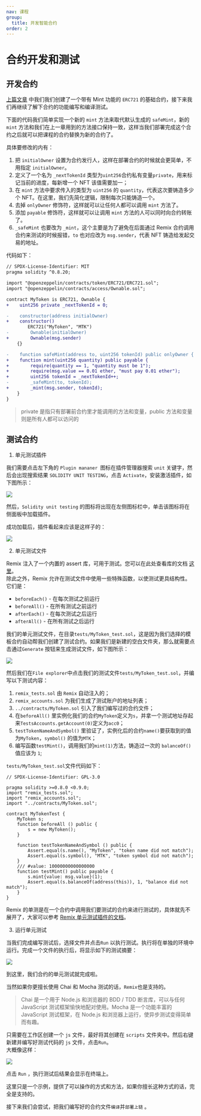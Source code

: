 ```yaml
---
nav: 课程
group:
  title: 开发智能合约
order: 2
---
```


# 合约开发和测试

## 开发合约

[上篇文章](./contract-init.zh-CN.md) 中我们我们创建了一个带有 Mint 功能的 `ERC721` 的基础合约，接下来我们再继续了解下合约的功能编写和编译测试。

下面的代码我们简单实现一个新的 `mint` 方法来取代默认生成的 `safeMint`，新的 `mint` 方法和我们在上一章用到的方法接口保持一致，这样当我们部署完成这个合约之后就可以把课程的合约替换为新的合约了。

具体要修改的内有：

1. 把 `initialOwner` 设置为合约发行人，这样在部署合约的时候就会更简单，不用指定 `initialOwner`。
2. 定义了一个名为 `_nextTokenId` 类型为`uint256`合约私有变量`private`，用来标记当前的进度，每新增一个 NFT 该值需要加一；
3. 在 `mint` 方法中要求传入的类型为 `uint256` 的 `quantity`，代表这次要铸造多少个 NFT。在这里，我们先简化逻辑，限制每次只能铸造一个。
4. 去掉 `onlyOwner` 修饰符，这样就可以让任何人都可以调用 `mint` 方法了。
5. 添加 `payable` 修饰符，这样就可以让调用 `mint` 方法的人可以同时向合约转账了。
6. `_safeMint` 也要改为 `_mint`，这个主要是为了避免在后面通过 Remix 合约调用合约来测试的时候报错，`to` 也对应改为 `msg.sender`，代表 NFT 铸造给发起交易的地址。

代码如下：

```diff
// SPDX-License-Identifier: MIT
pragma solidity ^0.8.20;

import "@openzeppelin/contracts/token/ERC721/ERC721.sol";
import "@openzeppelin/contracts/access/Ownable.sol";

contract MyToken is ERC721, Ownable {
+    uint256 private _nextTokenId = 0;

-    constructor(address initialOwner)
+    constructor()
        ERC721("MyToken", "MTK")
-        Ownable(initialOwner)
+        Ownable(msg.sender)
    {}

-    function safeMint(address to, uint256 tokenId) public onlyOwner {
+    function mint(uint256 quantity) public payable {
+        require(quantity == 1, "quantity must be 1");
+        require(msg.value == 0.01 ether, "must pay 0.01 ether");
+        uint256 tokenId = _nextTokenId++;
-        _safeMint(to, tokenId);
+        _mint(msg.sender, tokenId);
    }
}
```

> private 是指只有部署前合约里才能调用的方法和变量，public 方法和变量则是所有人都可以访问的

## 测试合约

1. 单元测试插件

我们需要点击左下角的 `Plugin mananer `图标在插件管理器搜索 `unit` 关键字，然后会出现搜索结果 `SOLIDITY UNIT TESTING`，点击 `Activate`，安装激活插件，如下图所示：

![](./img/unitTest.png)

然后，`Solidity unit testing` 的图标将出现在左侧图标栏中，单击该图标将在侧面板中加载插件。

成功加载后，插件看起来应该是这样子的：

![](./img/unitTest1.png)

2. 单元测试文件

Remix 注入了一个内置的 assert 库，可用于测试。您可以在此处查看库的文档 [这里](https://remix-ide.readthedocs.io/en/latest/assert_library.html)。  
除此之外，Remix 允许在测试文件中使用一些特殊函数，以使测试更具结构性。它们是：

- `beforeEach()` - 在每次测试之前运行
- `beforeAll()` - 在所有测试之前运行
- `afterEach()` - 在每次测试之后运行
- `afterAll()` - 在所有测试之后运行

我们的单元测试文件，在目录`tests/MyToken_test.sol`，这是因为我们选择的模板合约自动帮我们创建了测试合约。如果我们是新建的空白文件夹，那么就需要点击通过`Generate` 按钮来生成测试文件，如下图所示：

![](./img/generate.png)

然后我们在`File explorer`中点击我们的测试文件`tests/MyToken_test.sol`，并编写以下测试内容：

1. `remix_tests.sol` 由 `Remix` 自动注入的；
2. `remix_accounts.sol` 为我们生成了测试账户的地址列表；
3. `../contracts/MyToken.sol` 引入了我们编写过的合约文件；
4. 在`beforeAll()` 里实例化我们的合约`MyToken`定义为`s`，并拿一个测试地址存起来`TestsAccounts.getAccount(0)`定义为`acc0`；
5. `testTokenNameAndSymbol()` 里验证了，实例化后的合约`name()`要获取到的值为`MyToken`，`symbol()` 的值为`MTK`；
6. 编写函数`testMint()`，调用我们的`mint(1)`方法，铸造过一次的 `balanceOf()`值应该为 `1`;

`tests/MyToken_test.sol`文件代码如下：

```solidity
// SPDX-License-Identifier: GPL-3.0

pragma solidity >=0.8.0 <0.9.0;
import "remix_tests.sol";
import "remix_accounts.sol";
import "../contracts/MyToken.sol";

contract MyTokenTest {
    MyToken s;
    function beforeAll () public {
        s = new MyToken();
    }

    function testTokenNameAndSymbol () public {
        Assert.equal(s.name(), "MyToken", "token name did not match");
        Assert.equal(s.symbol(), "MTK", "token symbol did not match");
    }
    /// #value: 10000000000000000
    function testMint() public payable {
        s.mint{value: msg.value}(1);
        Assert.equal(s.balanceOf(address(this)), 1, "balance did not match");
    }
}
```

Remix 的单测是在一个合约中调用我们要测试的合约来进行测试的，具体就先不展开了，大家可以参考 [Remix 单元测试插件的文档](https://remix-ide.readthedocs.io/en/latest/unittesting.html)。

3. 运行单元测试

当我们完成编写测试后，选择文件并点击`Run` 以执行测试。执行将在单独的环境中运行。完成一个文件的执行后，将显示如下的测试摘要：

![](./img/run.png)

到这里，我们合约的单元测试就完成啦。

当然如果你更擅长使用 Chai 和 Mocha 测试的话，`Remix`也是支持的。

> Chai 是一个用于 Node.js 和浏览器的 BDD / TDD 断言库，可以与任何 JavaScript 测试框架愉快地配对使用。Mocha 是一个功能丰富的 JavaScript 测试框架，在 Node.js 和浏览器上运行，使异步测试变得简单而有趣。

只需要在工作区创建一个 `js` 文件，最好将其创建在 `scripts` 文件夹中。然后右键新建并编写好测试代码的 `js` 文件，点击`Run`。  
大概像这样：

![](./img/chai.png)

点击 `Run` ，执行测试后结果会显示在终端上。

这里只是一个示例，提供了可以操作的方式和方法，如果你擅长这种方式的话，完全是支持的。

接下来我们会尝试，把我们编写好的合约文件`编译`并`部署上链` 。
